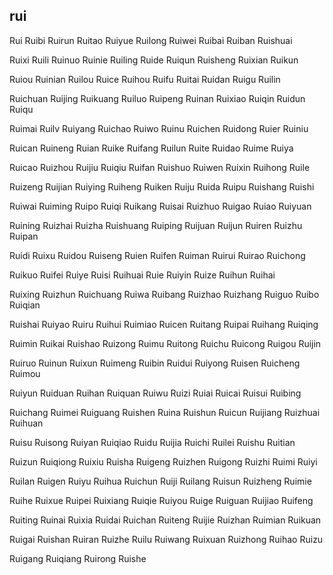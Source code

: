 rui
---

Rui Ruibi Ruirun Ruitao Ruiyue Ruilong Ruiwei Ruibai Ruiban Ruishuai

Ruixi Ruili Ruinuo Ruinie Ruiling Ruide Ruiqun Ruisheng Ruixian Ruikun

Ruiou Ruinian Ruilou Ruice Ruihou Ruifu Ruitai Ruidan Ruigu Ruilin

Ruichuan Ruijing Ruikuang Ruiluo Ruipeng Ruinan Ruixiao Ruiqin Ruidun Ruiqu

Ruimai Ruilv Ruiyang Ruichao Ruiwo Ruinu Ruichen Ruidong Ruier Ruiniu

Ruican Ruineng Ruian Ruike Ruifang Ruilun Ruite Ruidao Ruime Ruiya

Ruicao Ruizhou Ruijiu Ruiqiu Ruifan Ruishuo Ruiwen Ruixin Ruihong Ruile

Ruizeng Ruijian Ruiying Ruiheng Ruiken Ruiju Ruida Ruipu Ruishang Ruishi

Ruiwai Ruiming Ruipo Ruiqi Ruikang Ruisai Ruizhuo Ruigao Ruiao Ruiyuan

Ruining Ruizhai Ruizha Ruishuang Ruiping Ruijuan Ruijun Ruiren Ruizhu Ruipan

Ruidi Ruixu Ruidou Ruiseng Ruien Ruifen Ruiman Ruirui Ruirao Ruichong

Ruikuo Ruifei Ruiye Ruisi Ruihuai Ruie Ruiyin Ruize Ruihun Ruihai

Ruixing Ruizhun Ruichuang Ruiwa Ruibang Ruizhao Ruizhang Ruiguo Ruibo   Ruiqian

Ruishai Ruiyao Ruiru Ruihui Ruimiao Ruicen Ruitang Ruipai Ruihang Ruiqing

Ruimin Ruikai Ruishao Ruizong Ruimu Ruitong Ruichu Ruicong Ruigou Ruijin

Ruiruo Ruinun Ruixun Ruimeng Ruibin Ruidui Ruiyong Ruisen Ruicheng Ruimou

Ruiyun Ruiduan Ruihan Ruiquan Ruiwu Ruizi Ruiai Ruicai Ruisui Ruibing

Ruichang Ruimei Ruiguang Ruishen Ruina Ruishun Ruicun Ruijiang Ruizhuai Ruihuan

Ruisu Ruisong Ruiyan Ruiqiao Ruidu Ruijia Ruichi Ruilei Ruishu Ruitian

Ruizun Ruiqiong Ruixiu Ruisha Ruigeng Ruizhen Ruigong Ruizhi Ruimi Ruiyi

Ruilan Ruigen Ruiyu Ruihua Ruichun Ruiji Ruilang Ruisun Ruizheng Ruimie

Ruihe Ruixue Ruipei Ruixiang Ruiqie Ruiyou Ruige Ruiguan Ruijiao Ruifeng

Ruiting Ruinai Ruixia Ruidai Ruichan Ruiteng Ruijie Ruizhan Ruimian Ruikuan

Ruigai Ruishan Ruiran Ruizhe Ruilu Ruiwang Ruixuan Ruizhong Ruihao Ruizu

Ruigang Ruiqiang Ruirong Ruishe 